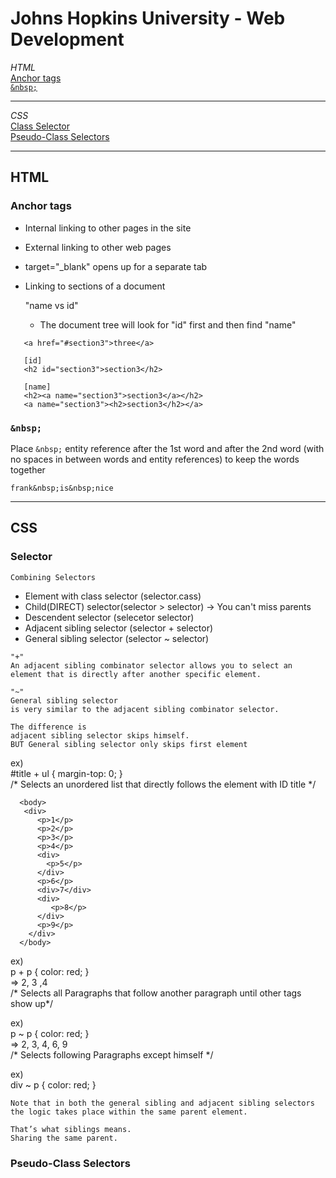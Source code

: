 # Johns Hopkins University - Web Development
*HTML*   
[Anchor tags](###Anchor-tags)    
[`&nbsp;`](###&-nbsp)    


****

*CSS*    
[Class Selector](###Selector)   
[Pseudo-Class Selectors](###Pseudo-Class-Selectors)


****

## HTML
### Anchor tags 
- Internal linking to other pages in the site
- External linking to other web pages
- target="_blank" opens up for a separate tab
- Linking to sections of a document
  
  "name vs id"
  - The document tree will look for "id"  first and then find "name"
 ```
    <a href="#section3">three</a>

    [id]
    <h2 id="section3">section3</h2>
    
    [name]
    <h2><a name="section3">section3</a></h2>
    <a name="section3"><h2>section3</h2></a>
 ```

### `&nbsp;`

Place `&nbsp;` entity reference after the 1st word and after the 2nd word (with no spaces in between words and entity references) to keep the words together
```
frank&nbsp;is&nbsp;nice
```


****


## CSS

### Selector 

```
Combining Selectors
```
  - Element with class selector (selector.cass)
  - Child(DIRECT) selector(selector > selector) -> You can't miss parents
  - Descendent selector (selecetor selector)
  - Adjacent sibling selector (selector + selector)
  - General sibling selector (selector ~ selector)

```
"+"
An adjacent sibling combinator selector allows you to select an element that is directly after another specific element.
```
```
"~"
General sibling selector
is very similar to the adjacent sibling combinator selector.

The difference is 
adjacent sibling selector skips himself.
BUT General sibling selector only skips first element
```
ex)   
#title + ul { margin-top: 0; }   
 /* Selects an unordered list that directly follows the element with ID title */

```
  <body>
   <div>
      <p>1</p>
      <p>2</p>
      <p>3</p>
      <p>4</p>
      <div>
        <p>5</p>
      </div>
      <p>6</p>
      <div>7</div>
      <div>
         <p>8</p>
      </div>
      <p>9</p>
    </div>
  </body>
```
ex)    
 p + p { color: red; }    
  =>  2, 3 ,4    
 /* Selects all Paragraphs that follow another paragraph until other tags show up*/       

ex)    
 p ~ p { color: red; }      
  => 2, 3, 4, 6, 9   
  /* Selects following Paragraphs except himself */        
 
ex)    
 div ~ p { color: red; }   


 ```
Note that in both the general sibling and adjacent sibling selectors the logic takes place within the same parent element.

That’s what siblings means.
Sharing the same parent. 
 ```



### Pseudo-Class Selectors